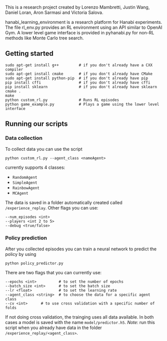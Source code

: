 This is a research project created by Lorenzo Mambretti, Justin Wang, Daniel Loran, Aron Sarmasi and Victoria Salova.

hanabi\_learning\_environment is a research platform for Hanabi experiments. The file rl\_env.py provides an RL environment using an API similar to OpenAI Gym. A lower level game interface is provided in pyhanabi.py for non-RL methods like Monte Carlo tree search.

## Getting started
```
sudo apt-get install g++         # if you don't already have a CXX compiler
sudo apt-get install cmake       # if you don't already have CMake
sudo apt-get install python-pip  # if you don't already have pip
pip install cffi                 # if you don't already have cffi
pip install sklearn              # if you don't already have sklearn
cmake .
make
python custom_rl.py              # Runs RL episodes
python game_example.py           # Plays a game using the lower level interface
```

## Running our scripts

### Data collection
To collect data you can use the script
```
python custom_rl.py --agent_class <nameAgent>
```
currently supports 4 classes:
- `RandomAgent`
- `SimpleAgent`
- `RainbowAgent`
- `MCAgent`

The data is saved in a folder automatically created called `/experience_replay`. Other flags you can use:
```
--num_episodes <int>
--players <int 2 to 5>
--debug <true/false>
```

### Policy prediction
After you collected episodes you can train a neural network to predict the policy by using
```
python policy_predictor.py
```
There are two flags that you can currently use:
```
--epochs <int>          # to set the number of epochs
--batch_size <int>      # to set the batch size
--lr <float>            # to set the learning rate
--agent_class <string>  # to choose the data for a specific agent class
--cv <int>		# to use cross validation with a specific number of folds
```

If not doing cross validation, the trainging uses all data available. In both cases a model is saved with the name `model/predictor.h5`. *Note*: run this script when you already have data in the folder `/experience_replay/<agent_class>`.

